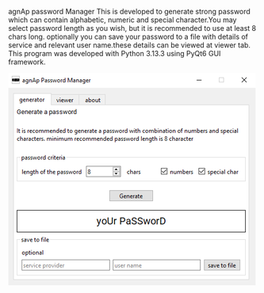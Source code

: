 agnAp password Manager
This is developed to generate strong password which can contain alphabetic, numeric and special character.You may select password length as you wish, but it is recommended to use at least 8 chars long.
optionally you can save your password to a file with details of service and relevant user name.these details can be viewed at viewer tab.
This program was developed with Python 3.13.3 using PyQt6 GUI framework.

![screenshot of the main window](Assets/mainwindow.PNG)
